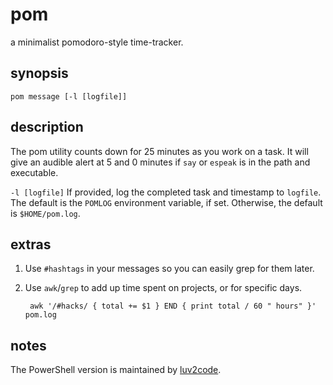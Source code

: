 pom
===

a minimalist pomodoro-style time-tracker.

synopsis
--------

    pom message [-l [logfile]]

description
-----------

The pom utility counts down for 25 minutes as you work on a task. It will
give an audible alert at 5 and 0 minutes if `say` or `espeak` is in the
path and executable.

`-l [logfile]`
    If provided, log the completed task and timestamp to `logfile`. The
    default is the `POMLOG` environment variable, if set. Otherwise, the
    default is `$HOME/pom.log`.

extras
------

1. Use `#hashtags` in your messages so you can easily grep for them later.
2. Use `awk`/`grep` to add up time spent on projects, or for specific days.

        awk '/#hacks/ { total += $1 } END { print total / 60 " hours" }' pom.log

notes
-----

The PowerShell version is maintained by [luv2code](https://github.com/luv2code).